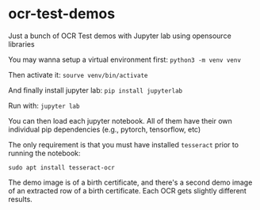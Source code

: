 # ocr-test-demos
Just a bunch of OCR Test demos with Jupyter lab using opensource libraries

You may wanna setup a virtual environment first:
```python3 -m venv venv```

Then activate it:
```sourve venv/bin/activate```

And finally install jupyter lab:
```pip install jupyterlab```

Run with:
```jupyter lab```

You can then load each jupyter notebook.
All of them have their own individual pip dependencies (e.g., pytorch, tensorflow, etc)

The only requirement is that you must have installed `tesseract` prior to running the notebook:

```sudo apt install tesseract-ocr```

The demo image is of a birth certificate, and there's a second demo image of an extracted row of a birth certificate.
Each OCR gets slightly different results.
